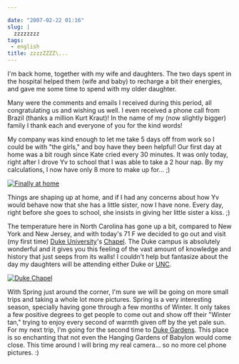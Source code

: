 ```yaml
---

date: "2007-02-22 01:16"
slug: |
  zzzzzzzz
tags:
 - english
title: zzzzZZZZ\...
---
```


I'm back home, together with my wife and daughters. The two days spent
in the hospital helped them (wife and baby) to recharge a bit their
energies, and gave me some time to spend with my older daughter.

Many were the comments and emails I received during this period, all
congratulating us and wishing us well. I even received a phone call from
Brazil (thanks a million Kurt Kraut)! In the name of my (now slightly
bigger) family I thank each and everyone of you for the kind words!

My company was kind enough to let me take 5 days off from work so I
could be with "the girls," and boy have they been helpful! Our first day
at home was a bit rough since Kate cried every 30 minutes. It was only
today, right after I drove Yv to school that I was able to take a 2 hour
nap. By my calculations, I now have only 8 more to make up for... ;)

[![Finally at
home](http://farm1.static.flickr.com/144/398062346_05f0cc4316_o.jpg)](http://www.flickr.com/photos/25563799@N00/398062346/)

Things are shaping up at home, and if I had any concerns about how Yv
would behave now that she has a little sister, now I have none. Every
day, right before she goes to school, she insists in giving her little
sister a kiss. ;)

The temperature here in North Carolina has gone up a bit, compared to
New York and New Jersey, and with today's 71 F we decided to go out and
visit (my first time) [Duke University](http://www.duke.edu/)\'s
[Chapel](http://www.chapel.duke.edu/home/). The Duke campus is
absolutely wonderful and it gives you this feeling of the vast amount of
knowledge and history that just seeps from its walls! I couldn't help
but fantasize about the day my daughters will be attending either Duke
or [UNC](http://www.unc.edu/).

[![Duke
Chapel](http://farm1.static.flickr.com/135/398084338_3ad9a43204.jpg)](http://www.flickr.com/photos/25563799@N00/398084338/)

With Spring just around the corner, I'm sure we will be going on more
small trips and taking a whole lot more pictures. Spring is a very
interesting season, specially having gone through a few months of
Winter. It only takes a few positive degrees to get people to come out
and show off their "Winter tan," trying to enjoy every second of warmth
given off by the yet pale sun. For my next trip, I'm going for the
second time to [Duke Gardens](http://www.hr.duke.edu/dukegardens/). This
place is so enchanting that not even the Hanging Gardens of Babylon
would come close. This time around I will bring my real camera... so no
more cel phone pictures. :)
